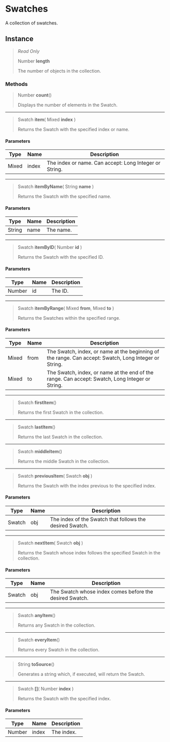# Swatches
A collection of swatches.

## Instance
> *Read Only* 
> 
> Number **length** 
>
> The number of objects in the collection.

### Methods
> Number **count**()
> 
> Displays the number of elements in the Swatch.
*** 
> Swatch **item**( Mixed **index** )
> 
> Returns the Swatch with the specified index or name.
#### Parameters
| Type | Name | Description |
|---|---|---|
| Mixed | index | The index or name. Can accept: Long Integer or String. |

*** 
> Swatch **itemByName**( String **name** )
> 
> Returns the Swatch with the specified name.
#### Parameters
| Type | Name | Description |
|---|---|---|
| String | name | The name. |

*** 
> Swatch **itemByID**( Number **id** )
> 
> Returns the Swatch with the specified ID.
#### Parameters
| Type | Name | Description |
|---|---|---|
| Number | id | The ID. |

*** 
> Swatch **itemByRange**( Mixed **from**, Mixed **to** )
> 
> Returns the Swatches within the specified range.
#### Parameters
| Type | Name | Description |
|---|---|---|
| Mixed | from | The Swatch, index, or name at the beginning of the range. Can accept: Swatch, Long Integer or String. |
| Mixed | to | The Swatch, index, or name at the end of the range. Can accept: Swatch, Long Integer or String. |

*** 
> Swatch **firstItem**()
> 
> Returns the first Swatch in the collection.
*** 
> Swatch **lastItem**()
> 
> Returns the last Swatch in the collection.
*** 
> Swatch **middleItem**()
> 
> Returns the middle Swatch in the collection.
*** 
> Swatch **previousItem**( Swatch **obj** )
> 
> Returns the Swatch with the index previous to the specified index.
#### Parameters
| Type | Name | Description |
|---|---|---|
| Swatch | obj | The index of the Swatch that follows the desired Swatch. |

*** 
> Swatch **nextItem**( Swatch **obj** )
> 
> Returns the Swatch whose index follows the specified Swatch in the collection.
#### Parameters
| Type | Name | Description |
|---|---|---|
| Swatch | obj | The Swatch whose index comes before the desired Swatch. |

*** 
> Swatch **anyItem**()
> 
> Returns any Swatch in the collection.
*** 
> Swatch **everyItem**()
> 
> Returns every Swatch in the collection.
*** 
> String **toSource**()
> 
> Generates a string which, if executed, will return the Swatch.
*** 
> Swatch **[]**( Number **index** )
> 
> Returns the Swatch with the specified index.
#### Parameters
| Type | Name | Description |
|---|---|---|
| Number | index | The index. |


